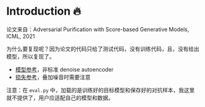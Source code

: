 # Introduction :fire:

论文来自：Adversarial Purification with Score-based Generative Models, ICML, 2021

为什么要复现呢？因为论文的代码只给了测试代码，没有训练代码，且，没有给出模型，所以复现了。

- [模型参考](https://github.com/ermongroup/ncsn/blob/master/models/scorenet.py)，非标准 denoise autoencoder
- [损失参考](https://github.com/ermongroup/ncsn/blob/7f27f4a16471d20a0af3be8b8b4c2ec57c8a0bc1/losses/dsm.py#L18-L26)，叠加噪音时需要注意

注意：在 `eval.py` 中，加载的是训练好的目标模型和保存好的对抗样本，我这里就不提供了，用户应适配自己的模型和数据。